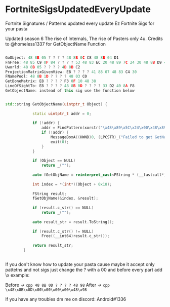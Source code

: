 # FortniteSigsUpdatedEveryUpdate
Fortnite Signatures / Patterns updated every update
Ez Fortnite Sigs for your pasta

Updated season 6
The rise of Internals, The rise of Pasters only 4u.
Credits to @homeless1337 for GetObjectName Function
```cpp

GoObject: 48 8B 05 ? ? ? ? 48 8B 0C C8 48 8B 04 D1
FnFree: 48 85 C9 0F 84 ? ? ? ? 53 48 83 EC 20 48 89 7C 24 30 48 8B D9 48 8B 3D ? ? ? ? 48 85 FF 0F 84 ? ? ? ? 48 8B 07 4C 8B 40 30 48 8D 05 ? ? ? ? 4C 3B C0
Uworld: 48 8B 05 ? ? ? ? 4D 8B C2
ProjectionMatrixGivenView: E8 ? ? ? ? 41 88 07 48 83 C4 30
FNamePool: 48 8B 1D ? ? ? ? 48 03 C0
GetBoneMatrix: E8 ? ? ? ? F3 0F 10 48 38
LineOfSightTo: E8 ? ? ? ? 48 8B 0D ? ? ? ? 33 D2 40 8A F8
GetObjectName: instead of this sig use the function below


std::string GetObjectName(uintptr_t Object) {
 
            static uintptr_t addr = 0;
 
            if (!addr) {
                addr = FindPattern(xorstr("\x48\x89\x5C\x24\x00\x48\x89\x74\x24\x00\x55\x57\x41\x56\x48\x8D\xAC\x24\x00\x00\x00\x00\x48\x81\xEC\x00\x00\x00\x00\x48\x8B\x05\x00\x00\x00\x00\x48\x33\xC4\x48\x89\x85\x00\x00\x00\x00\x45\x33\xF6\x48\x8B\xF2\x44\x39\x71\x04\x0F\x85\x00\x00\x00\x00\x8B\x19\x0F\xB7\xFB\xE8\x00\x00\x00\x00\x8B\xCB\x48\x8D\x54\x24"), xorstr("xxxx?xxxx?xxxxxxxx????xxx????xxx????xxxxxx????xxxxxxxxxxxx???xxxxxx????xxxxxx"); //GetNameByIndex sig
                if (!addr) {
                    MessageBoxA((HWND)0, (LPCSTR)_("Failed to get GetNameByIndex"), (LPCSTR)0, (UINT)0);
                    exit(0);
                }
            }
 
            if (Object == NULL)
                return _("");
 
            auto fGetObjName = reinterpret_cast<FString * (__fastcall*)(int* index, FString* res)>(addr);
 
            int index = *(int*)(Object + 0x18);
 
            FString result;
            fGetObjName(&index, &result);
 
            if (result.c_str() == NULL)
                return _("");
 
            auto result_str = result.ToString();
 
            if (result.c_str() != NULL)
                Free((__int64)result.c_str());
 
            return result_str;
        }



```

If you don't know how to update your pasta cause maybe it accept only pattetns and not sigs just change the ? with a 00 and before every part add \x example:

Before -> ```cpp 48 8B 0D ? ? ? ? 48 98```
After ->  ```cpp \x48\x8B\x0D\x00\x00\x00\x00\x48\x98```


If you have any troubles dm me on discord: Android#1336
